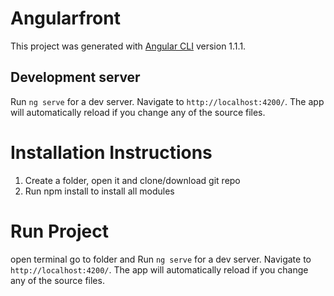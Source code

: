 # Angularfront

This project was generated with [Angular CLI](https://github.com/angular/angular-cli) version 1.1.1.

## Development server

Run `ng serve` for a dev server. Navigate to `http://localhost:4200/`. The app will automatically reload if you change any of the source files.

# Installation Instructions

1) Create a folder, open it and clone/download git repo
2) Run npm install to install all modules

# Run Project 
open terminal go to folder and Run `ng serve` for a dev server. Navigate to `http://localhost:4200/`. The app will automatically reload if you change any of the source files.
